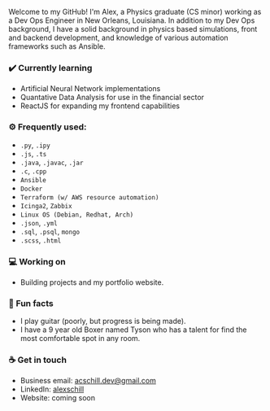 Welcome to my GitHub! I'm Alex, a Physics graduate (CS minor) working as a Dev Ops Engineer in New Orleans, Louisiana. In addition to my Dev Ops background, I have a solid background in physics based simulations, front and backend development, and knowledge of various automation frameworks such as Ansible.

### ✔️ Currently learning
- Artificial Neural Network implementations
- Quantative Data Analysis for use in the financial sector
- ReactJS for expanding my frontend capabilities

### ⚙️ Frequently used: 
- `.py`, `.ipy`
- `.js`, `.ts`
- `.java`, `.javac`, `.jar`
- `.c`, `.cpp`
- `Ansible`
- `Docker`
- `Terraform (w/ AWS resource automation)`
- `Icinga2`, `Zabbix`
- `Linux OS (Debian, Redhat, Arch)`
- `.json`, `.yml`
- `.sql`, `.psql`, `mongo`
- `.scss`, `.html`

### 💻 Working on
- Building projects and my portfolio website. 

### 🌴 Fun facts
- I play guitar (poorly, but progress is being made).
- I have a 9 year old Boxer named Tyson who has a talent for find the most comfortable spot in any room.

### ☕ Get in touch
- Business email: acschill.dev@gmail.com
- LinkedIn: <a href = "https://www.linkedin.com/in/alexschill/">alexschill</a>
- Website: coming soon
